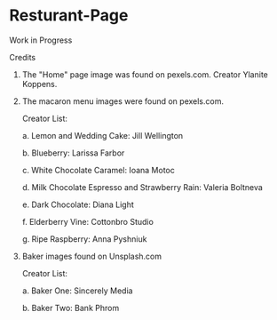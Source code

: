 # Resturant-Page
Work in Progress


Credits

1. The "Home" page image was found on pexels.com. Creator Ylanite Koppens.

2. The macaron menu images were found on pexels.com.
   
    Creator List:
   
    a. Lemon and Wedding Cake: Jill Wellington

    b. Blueberry: Larissa Farbor
   
    c. White Chocolate Caramel: Ioana Motoc
   
    d. Milk Chocolate Espresso and Strawberry Rain: Valeria Boltneva
   
    e. Dark Chocolate: Diana Light
   
    f. Elderberry Vine: Cottonbro Studio
   
    g. Ripe Raspberry: Anna Pyshniuk

4. Baker images found on Unsplash.com
   
    Creator List:
   
    a. Baker One: Sincerely Media
   
    b. Baker Two: Bank Phrom
